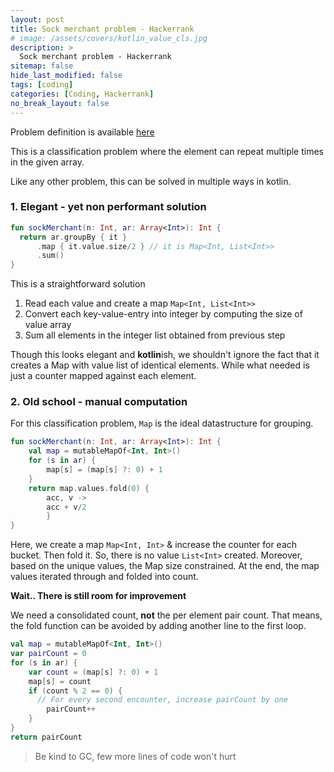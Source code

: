 ```yaml
---
layout: post
title: Sock merchant problem - Hackerrank
# image: /assets/covers/kotlin_value_cls.jpg
description: >
  Sock merchant problem - Hackerrank
sitemap: false
hide_last_modified: false
tags: [coding]
categories: [Coding, Hackerrank]
no_break_layout: false
---
```


Problem definition is available [here](https://www.hackerrank.com/challenges/sock-merchant/problem)

This is a classification problem where the element can repeat multiple times in the given array. 


Like any other problem, this can be solved in multiple ways in kotlin.


### 1. Elegant - yet non performant solution

```kotlin
fun sockMerchant(n: Int, ar: Array<Int>): Int {
  return ar.groupBy { it }
      .map { it.value.size/2 } // it is Map<Int, List<Int>>
      .sum()
}
```

This is a straightforward solution

1. Read each value and create a map `Map<Int, List<Int>>`
2. Convert each key-value-entry into integer by computing the size of value array
3. Sum all elements in the integer list obtained from previous step


Though this looks elegant and **kotlin**ish, we shouldn't ignore the fact that it creates a Map with value list of identical elements. While what needed is just a counter mapped against each element.


### 2. Old school - manual computation

For this classification problem, `Map` is the ideal datastructure for grouping.

```kotlin
fun sockMerchant(n: Int, ar: Array<Int>): Int {
    val map = mutableMapOf<Int, Int>()
  	for (s in ar) {
        map[s] = (map[s] ?: 0) + 1
    }
  	return map.values.fold(0) { 
        acc, v ->
        acc + v/2
        }
}
```



Here, we create a map `Map<Int, Int>` & increase the counter for each bucket. Then fold it. So, there is no value `List<Int>` created. Moreover, based on the unique values, the Map size constrained. At the end, the map values iterated through and folded into count.



**Wait.. There is still room for improvement** 



We need a consolidated count, **not** the per element pair count. That means, the fold function can be avoided by adding another line to the first loop.

```kotlin
val map = mutableMapOf<Int, Int>()
var pairCount = 0
for (s in ar) {
    var count = (map[s] ?: 0) + 1
    map[s] = count
    if (count % 2 == 0) { 
      // For every second encounter, increase pairCount by one
        pairCount++
    }
}
return pairCount
```



> Be kind to GC, few more lines of code won't hurt